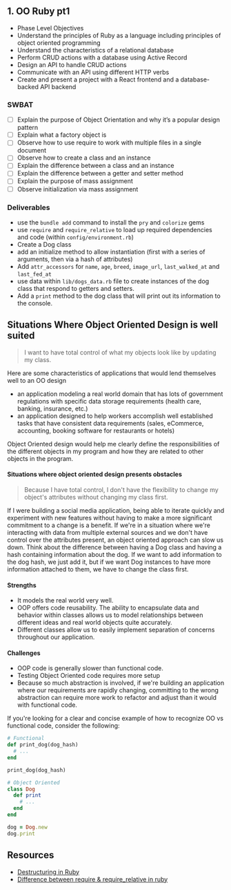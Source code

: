 ## 1. OO Ruby pt1

- Phase Level Objectives
- Understand the principles of Ruby as a language including principles of object oriented programming
- Understand the characteristics of a relational database
- Perform CRUD actions with a database using Active Record
- Design an API to handle CRUD actions
- Communicate with an API using different HTTP verbs
- Create and present a project with a React frontend and a database-backed API backend

### SWBAT

- [ ] Explain the purpose of Object Orientation and why it’s a popular design pattern
- [ ] Explain what a factory object is
- [ ] Observe how to use require to work with multiple files in a single document
- [ ] Observe how to create a class and an instance
- [ ] Explain the difference between a class and an instance
- [ ] Explain the difference between a getter and setter method
- [ ] Explain the purpose of mass assignment
- [ ] Observe initialization via mass assignment

### Deliverables

- use the `bundle add` command to install the `pry` and `colorize` gems
- use `require` and `require_relative` to load up required dependencies and code (within `config/environment.rb`)
- Create a Dog class 
- add an initialize method to allow instantiation (first with a series of arguments, then via a hash of attributes)
- Add `attr_accessors` for `name`, `age`, `breed`, `image_url`, `last_walked_at` and `last_fed_at`
- use data within `lib/dogs_data.rb` file to create instances of the dog class that respond to getters and setters.
- Add a `print` method to the dog class that will print out its information to the console.

## Situations Where Object Oriented Design is well suited
>I want to have total control of what my objects look like by updating my class.

Here are some characteristics of applications that would lend themselves well to an OO design

- an application modeling a real world domain that has lots of government regulations with specific data storage requirements (health care, banking, insurance, etc.)
- an application designed to help workers accomplish well established tasks that have consistent data requirements (sales, eCommerce, accounting, booking software for restaurants or hotels) 

Object Oriented design would help me clearly define the responsibilities of the different objects in my program and how they are related to other objects in the program. 

#### Situations where object oriented design presents obstacles
>Because I have total control, I don't have the flexibility to change my object's attributes without changing my class first.

If I were building a social media application, being able to iterate quickly and experiment with new features without having to make a more significant commitment to a change is a benefit. If we're in a situation where we're interacting with data from multiple external sources and we don't have control over the attributes present, an object oriented approach can slow us down. Think about the difference between having a Dog class and having a hash containing information about the dog. If we want to add information to the dog hash, we just add it, but if we want Dog instances to have more information attached to them, we have to change the class first.

#### Strengths
- It models the real world very well.
- OOP offers code reusability. The ability to encapsulate data and behavior within classes allows us to model relationships between different ideas and real world objects quite accurately.
- Different classes allow us to easily implement separation of concerns throughout our application.

#### Challenges
- OOP code is generally slower than functional code. 
- Testing Object Oriented code requires more setup
- Because so much abstraction is involved, if we're building an application where our requirements are rapidly changing, committing to the wrong abstraction can require more work to refactor and adjust than it would with functional code.

If you're looking for a clear and concise example of how to recognize OO vs functional code, consider the following:

```rb
# Functional
def print_dog(dog_hash)
  # ...
end

print_dog(dog_hash)

# Object Oriented
class Dog
  def print
    # ...
  end
end

dog = Dog.new
dog.print
```

## Resources
- [Destructuring in Ruby](https://jsarbada.wordpress.com/2019/02/05/destructuring-with-ruby/)
- [Difference between require & require_relative in ruby](https://stackoverflow.com/questions/3672586/what-is-the-difference-between-require-relative-and-require-in-ruby)